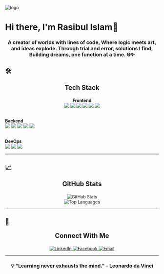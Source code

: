 ![logo](https://i.ibb.co/zGzVyVv/rasibul-2.png)
# Hi there, I'm Rasibul Islam👋

<h3 align="center"> A creator of worlds with lines of code, Where logic meets art, and ideas explode. Through trial and error, solutions I find, Building dreams, one function at a time. 🌐✨ </h3>

## 🛠️ <p align="center">Tech Stack</p>

<p align="center">
  <!-- Frontend -->
  <b>Frontend</b> <br />
  <img src="https://img.shields.io/badge/React-%2320232a.svg?style=for-the-badge&logo=react&logoColor=%2361DAFB" />
  <img src="https://img.shields.io/badge/Next.js-%23000000.svg?style=for-the-badge&logo=next.js&logoColor=white" />
  <img src="https://img.shields.io/badge/JavaScript-%23F7DF1E.svg?style=for-the-badge&logo=javascript&logoColor=black" />
  <img src="https://img.shields.io/badge/TypeScript-%23007ACC.svg?style=for-the-badge&logo=typescript&logoColor=white" />
  <img src="https://img.shields.io/badge/Redux-%23764ABC.svg?style=for-the-badge&logo=redux&logoColor=white" />
  <img src="https://img.shields.io/badge/TailwindCSS-%2338B2AC.svg?style=for-the-badge&logo=tailwind-css&logoColor=white" /> <br /><br />

  <!-- Backend -->
  <b>Backend</b> <br />
  <img src="https://img.shields.io/badge/Node.js-%23339933.svg?style=for-the-badge&logo=node.js&logoColor=white" />
  <img src="https://img.shields.io/badge/Express.js-%23404d59.svg?style=for-the-badge&logo=express&logoColor=white" />
  <img src="https://img.shields.io/badge/MongoDB-%234ea94b.svg?style=for-the-badge&logo=mongodb&logoColor=white" />
  <img src="https://img.shields.io/badge/PostgreSQL-%23336791.svg?style=for-the-badge&logo=postgresql&logoColor=white" />
  <img src="https://img.shields.io/badge/Mongoose-%23AA2929.svg?style=for-the-badge&logo=mongoose&logoColor=white" /> <br /><br />

  <!-- DevOps -->
  <b>DevOps</b> <br />
  <img src="https://img.shields.io/badge/GitHub%20Actions-%232671E5.svg?style=for-the-badge&logo=github-actions&logoColor=white" />
  <img src="https://img.shields.io/badge/VPS-%2300ADEF.svg?style=for-the-badge&logo=cloud&logoColor=white" />
  <img src="https://img.shields.io/badge/Terminus-%234D4D4D.svg?style=for-the-badge&logo=linux&logoColor=white" />
</p>

---

## 📈 <p align="center">GitHub Stats</p>

<p align="center">
  <img src="https://github-readme-stats.vercel.app/api?username=Rasibul&show_icons=true&theme=radical" alt="GitHub Stats" /><br />
  <img src="https://github-readme-stats.vercel.app/api/top-langs/?username=Rasibul&layout=compact&theme=radical" alt="Top Languages" />
</p>

---

## 🔗 <p align="center">Connect With Me</p>

<p align="center">
  <a href="https://linkedin.com/in/rasibul-islam">
    <img src="https://img.shields.io/badge/LinkedIn-%230077B5.svg?style=for-the-badge&logo=linkedin&logoColor=white" alt="LinkedIn" />
  </a>
  <a href="https://fb.com/rasibul.islam">
    <img src="https://img.shields.io/badge/Facebook-%231877F2.svg?style=for-the-badge&logo=facebook&logoColor=white" alt="Facebook" />
  </a>
  <a href="mailto:rasibul179@gmail.com">
    <img src="https://img.shields.io/badge/Email-%23EA4335.svg?style=for-the-badge&logo=gmail&logoColor=white" alt="Email" />
  </a>
</p>

---

### <p align="center">💡 “Learning never exhausts the mind.” – Leonardo da Vinci</p>
